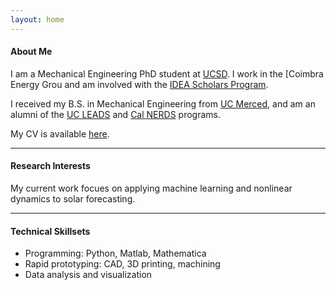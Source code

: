 ```yaml
---
layout: home
---
```


#### About Me
I am a Mechanical Engineering PhD student at [UCSD](http://ucsd.edu). I work in the [Coimbra Energy Grou[](http://coimbra.ucsd.edu/) and am involved with the [IDEA Scholars Program](http://www.jacobsschool.ucsd.edu/student/scholars/).

I received my B.S. in Mechanical Engineering from [UC Merced](http://www.ucmerced.edu/), and am an alumni of the [UC LEADS](http://ogs-leads.ucsd.edu/) and [Cal NERDS](http://ucberkeleynerds.com) programs.

My CV is available <a markdown="0" href="{{ site.url }}/David_Larson.pdf">here</a>.

---------------------------------------

#### Research Interests
My current work focues on applying machine learning and nonlinear dynamics to solar forecasting.

---------------------------------------

#### Technical Skillsets

* Programming: Python, Matlab, Mathematica
* Rapid prototyping: CAD, 3D printing, machining
* Data analysis and visualization
